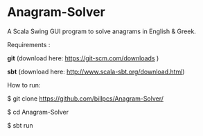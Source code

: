 Anagram-Solver
==============

A Scala Swing GUI program to solve anagrams in English & Greek.

Requirements : 

**git**
(download here: https://git-scm.com/downloads )

**sbt**
(download here: http://www.scala-sbt.org/download.html)



How to run:

$ git clone https://github.com/billpcs/Anagram-Solver/

$ cd Anagram-Solver

$ sbt run


